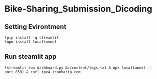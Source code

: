 # Bike-Sharing_Submission_Dicoding

## Setting Evirontment
    !pip install -q streamlit
    !npm install localtunnel

## Run steamlit app
    !streamlit run dashboard.py &>/content/logs.txt & npx localtunnel --port 8501 & curl ipv4.icanhazip.com


